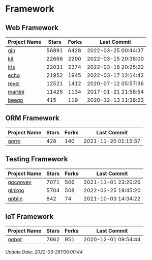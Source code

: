 # Framework

## Web Framework
| Project Name | Stars | Forks | Last Commit |
| ------------ | ----- | ----- | ----------- |
| [gin](https://github.com/gin-gonic/gin) | 56891 | 6428 | 2022-03-25 00:44:37 |
| [kit](https://github.com/go-kit/kit) | 22666 | 2290 | 2022-03-15 20:38:00 |
| [iris](https://github.com/kataras/iris) | 22031 | 2374 | 2022-03-18 20:25:22 |
| [echo](https://github.com/labstack/echo) | 21952 | 1945 | 2022-03-17 12:14:42 |
| [revel](https://github.com/revel/revel) | 12521 | 1412 | 2020-07-12 05:57:36 |
| [martini](https://github.com/go-martini/martini) | 11425 | 1134 | 2017-01-21 21:58:54 |
| [beego](https://github.com/astaxie/beego) | 415 | 119 | 2020-12-13 11:36:23 |

## ORM Framework
| Project Name | Stars | Forks | Last Commit |
| ------------ | ----- | ----- | ----------- |
| [gorm](https://github.com/jinzhu/gorm) | 428 | 140 | 2021-11-20 01:15:37 |

## Testing Framework
| Project Name | Stars | Forks | Last Commit |
| ------------ | ----- | ----- | ----------- |
| [goconvey](https://github.com/smartystreets/goconvey) | 7071 | 506 | 2021-11-01 23:20:26 |
| [ginkgo](https://github.com/onsi/ginkgo) | 5704 | 508 | 2022-03-25 19:45:20 |
| [goblin](https://github.com/franela/goblin) | 842 | 74 | 2021-10-03 14:34:22 |

## IoT Framework
| Project Name | Stars | Forks | Last Commit |
| ------------ | ----- | ----- | ----------- |
| [gobot](https://github.com/hybridgroup/gobot) | 7662 | 951 | 2020-12-01 09:54:44 |

*Update Date: 2022-03-28T00:00:44*